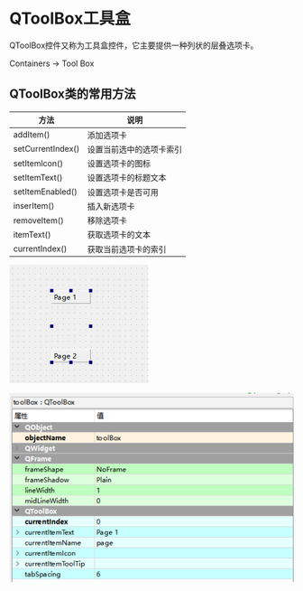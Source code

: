 # QToolBox工具盒

QToolBox控件又称为工具盒控件，它主要提供一种列状的层叠选项卡。

Containers -> Tool Box

## QToolBox类的常用方法

| **方法**          | **说明**                 |
| ----------------- | ------------------------ |
| addItem()         | 添加选项卡               |
| setCurrentIndex() | 设置当前选中的选项卡索引 |
| setItemlcon()     | 设置选项卡的图标         |
| setItemText()     | 设置选项卡的标题文本     |
| setItemEnabled()  | 设置选项卡是否可用       |
| inserItem()       | 插入新选项卡             |
| removeItem()      | 移除选项卡               |
| itemText()        | 获取选项卡的文本         |
| currentIndex()    | 获取当前选项卡的索引     |

![alt text](image-31.png)

![alt text](image-32.png)